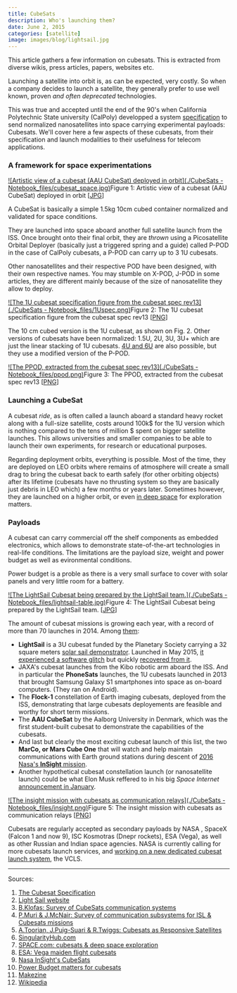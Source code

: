 ```yaml
---
title: CubeSats
description: Who's launching them?
date: June 2, 2015
categories: [satellite]
image: images/blog/lightsail.jpg
---
```





 This article gathers a few information on cubesats. This is extracted from diverse wikis, press articles, papers, websites etc.
 

Launching a satellite into orbit is, as can be expected, very costly.
So when a company decides to launch a satellite, they generally prefer to use well known, proven *and often deprecated* technologies.
  

This was true and accepted until the end of the 90's when California Polytechnic State university (CalPoly) developped a system [specification](http://couble.ovh/assets/cubesat_spec_rev13.pdf) to send normalized nanosatellites into space carrying experimental payloads: Cubesats.
We'll cover here a few aspects of these cubesats, from their specification and launch modalities to their usefulness for telecom applications.


### A framework for space experimentations

[![Artistic view of a cubesat (AAU CubeSat) deployed in orbit](./CubeSats - Notebook_files/cubesat_space.jpg)](http://couble.ovh/figures/cubesat_space.jpg)Figure 1: Artistic view of a cubesat (AAU CubeSat) deployed in orbit [[JPG](http://couble.ovh/figures/cubesat_space.jpg)]

A CubeSat is basically a simple 1.5kg 10cm cubed container normalized and validated for space conditions.
  

They are launched into space aboard another full satellite launch from the ISS.
Once brought onto their final orbit, they are *thrown* using a Picosatellite Orbital Deployer (basically just a triggered spring and a guide) called P-POD in the case of CalPoly cubesats, a P-POD can carry up to 3 1U cubesats.
  

Other nanosatellites and their respective POD have been designed, with their own respective names. 
You may stumble on X-POD, J-POD in some articles, they are different mainly because of the size of nanosatellite they allow to deploy.

[![The 1U cubesat specification figure from the cubesat spec rev13](./CubeSats - Notebook_files/1Uspec.png)](http://couble.ovh/figures/1Uspec.png)Figure 2: The 1U cubesat specification figure from the cubesat spec rev13 [[PNG](http://couble.ovh/figures/1Uspec.png)]

The 10 cm cubed version is the 1U cubesat, as shown on Fig. 2. 
Other versions of cubesats have been normalized: 1.5U, 2U, 3U, 3U+ which are just the linear stacking of 1U cubesats. 
[4U and 6U](http://terranorbital.com/wp-content/uploads/2015/02/TyvakNLAS_UsersGuide_TK-NLASUG-Rev1.pdf) are also possible, but they use a modified version of the P-POD.

[![The PPOD, extracted from the cubesat spec rev13](./CubeSats - Notebook_files/ppod.png)](http://couble.ovh/figures/ppod.png)Figure 3: The PPOD, extracted from the cubesat spec rev13 [[PNG](http://couble.ovh/figures/ppod.png)]
### Launching a CubeSat

A cubesat *ride*, as is often called a launch aboard a standard heavy rocket along with a full-size satellite, costs around 100k$ for the 1U version which is nothing compared to the tens of million $ spent on bigger satellite launches.
This allows universities and smaller companies to be able to launch their own experiments, for research or educational purposes.
  

Regarding deployment orbits, everything is possible. 
Most of the time, they are deployed on LEO orbits where remains of atmosphere will create a small drag to bring the cubesat back to earth safely (for other orbiting objects) after its lifetime (cubesats have no thrusting system so they are basically just debris in LEO which) a few months or years later.
Sometimes however, they are launched on a higher orbit, or even [in deep space](http://www.space.com/29306-cubesats-deep-space-exploration.html) for exploration matters.

### Payloads

A cubesat can carry commercial off the shelf components as embedded electronics, which allows to demonstrate state-of-the-art technologies in real-life conditions.
The limitations are the payload size, weight and power budget as well as evironmental conditions.
  

Power budget is a proble as there is a very small surface to cover with solar panels and very little room for a battery.


[![The LightSail Cubesat being prepared by the LightSail team.](./CubeSats - Notebook_files/lightsail-table.jpg)](http://couble.ovh/figures/lightsail-table.jpg)Figure 4: The LightSail Cubesat being prepared by the LightSail team. [[JPG](http://couble.ovh/figures/lightsail-table.jpg)]

The amount of cubesat missions is growing each year, with a record of more than 70 launches in 2014.
Among [them](http://en.wikipedia.org/wiki/List_of_CubeSats):

* **LightSail** is a 3U cubesat funded by the Planetary Society carrying a 32 square meters [solar sail demonstrator](http://sail.planetary.org/). 
 Launched in May 2015, [it experienced a software glitch](http://www.space.com/29502-lightsail-solar-sail-software-glitch.html) but quickly [recovered from it](http://www.nbcnews.com/science/space/lightsail-solar-sail-spacecraft-reboots-itself-after-orbital-glitch-n367221).
* JAXA's cubesat launches from the Kibo robotic arm aboard the ISS.
 And in particular the **PhoneSats** launches, the 1U cubesats launched in 2013 that brought Samsung Galaxy S1 smartphones into space as on-board computers. (They ran on Android).
* The **Flock-1** constellation of Earth imaging cubesats, deployed from the ISS, demonstrating that large cubesats deployements are feasible and worthy for short term missions.
* The **AAU CubeSat** by the Aalborg University in Denmark, which was the first student-built cubesat to demonstrate the capabilities of the cubesats.
* And last but clearly the most exciting cubesat launch of this list, the two **MarCo, or Mars Cube One** that will watch and help maintain communications with Earth ground stations during descent of [2016 Nasa's **InSight** mission](http://www.space.com/29489-marco-cubesats-mars-landing-2016.html?cmpid=NL_SP_weekly_2015-05-27).
* Another hypothetical cubesat constellation launch (or nanosatellite launch) could be what Elon Musk reffered to in his big *Space Internet* [announcement in January](http://www.bloomberg.com/news/articles/2015-01-17/elon-musk-and-spacex-plan-a-space-internet).

[![The insight mission with cubesats as communication relays](./CubeSats - Notebook_files/insight.png)](http://couble.ovh/figures/insight.png)Figure 5: The insight mission with cubesats as communication relays [[PNG](http://couble.ovh/figures/insight.png)]

Cubesats are regularly accepted as secondary payloads by NASA , SpaceX (Falcon 1 and now 9), ISC Kosmotras (Dnepr rockets), ESA (Vega), as well as other Russian and Indian space agencies.
NASA is currently calling for more cubesats launch services, and [working on a new dedicated cubesat launch system](http://www.space.com/29374-nasa-cubesat-rocket-launch-system.html), the VCLS.

---

Sources:

1. [The Cubesat Specification](http://couble.ovh/assets/cubesat_spec_rev13.pdf)
2. [Light Sail website](http://sail.planetary.org/)
3. [B.Klofas: Survey of CubeSats communication systems](http://couble.ovh/assets/http://sail.planetary.org/)
4. [P.Muri & J.McNair: Survey of communication subsystems for ISL & Cubesats missions](http://couble.ovh/assets/muri_mcnair_2012_cs_intersat_link_cubesat.pdf)
5. [A.Toorian, J.Puig-Suari & R.Twiggs: Cubesats as Responsive Satellites](http://couble.ovh/assets/twiggs_puigsuari_toorian_2005_responsive_cubesate.pdf)
6. [SingularityHub.com](http://singularityhub.com/2013/06/23/tiny-cubesat-satellites-spur-revolution-in-space/)
7. [SPACE.com: cubesats & deep space exploration](http://www.space.com/29306-cubesats-deep-space-exploration.html)
8. [ESA: Vega maiden flight cubesats](http://www.esa.int/Our_Activities/Launchers/Launch_vehicles/Vega3/CubeSats)
9. [Nasa InSight's CubeSats](http://www.space.com/29489-marco-cubesats-mars-landing-2016.html?cmpid=NL_SP_weekly_2015-05-27)
10. [Power Budget matters for cubesats](http://www.diyspaceexploration.com/power-system-budget-analysis/)
11. [Makezine](http://makezine.com/2014/04/11/your-own-satellite-7-things-to-know-before-you-go/)
12. [Wikipedia](http://en.wikipedia.org/wiki/CubeSat)
